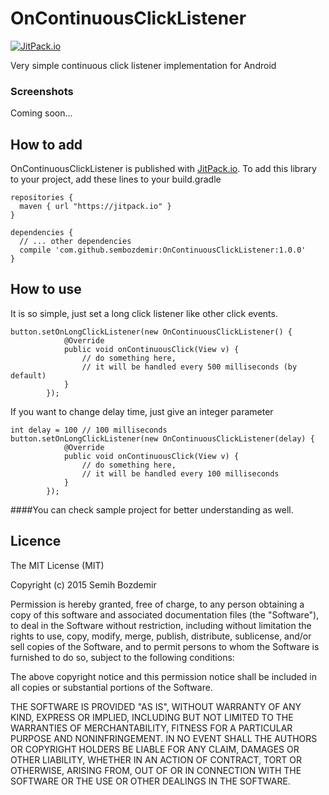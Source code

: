 # OnContinuousClickListener
[![JitPack.io](https://jitpack.io/v/sembozdemir/OnContinuousClickListener.svg)](https://jitpack.io/#sembozdemir/OnContinuousClickListener)

Very simple continuous click listener implementation for Android

### Screenshots

Coming soon...

## How to add
OnContinuousClickListener is published with [JitPack.io](https://jitpack.io).
To add this library to your project, add these lines to your build.gradle

```
repositories {
  maven { url "https://jitpack.io" }
}

dependencies {
  // ... other dependencies
  compile 'com.github.sembozdemir:OnContinuousClickListener:1.0.0'
}
```

## How to use
It is so simple, just set a long click listener like other click events.

```
button.setOnLongClickListener(new OnContinuousClickListener() {
            @Override
            public void onContinuousClick(View v) {
                // do something here,
                // it will be handled every 500 milliseconds (by default)
            }
        });
```

If you want to change delay time, just give an integer parameter

```
int delay = 100 // 100 milliseconds
button.setOnLongClickListener(new OnContinuousClickListener(delay) {
            @Override
            public void onContinuousClick(View v) {
                // do something here,
                // it will be handled every 100 milliseconds
            }
        });
```

####You can check sample project for better understanding as well.


## Licence
The MIT License (MIT)

Copyright (c) 2015 Semih Bozdemir

Permission is hereby granted, free of charge, to any person obtaining a copy
of this software and associated documentation files (the "Software"), to deal
in the Software without restriction, including without limitation the rights
to use, copy, modify, merge, publish, distribute, sublicense, and/or sell
copies of the Software, and to permit persons to whom the Software is
furnished to do so, subject to the following conditions:

The above copyright notice and this permission notice shall be included in all
copies or substantial portions of the Software.

THE SOFTWARE IS PROVIDED "AS IS", WITHOUT WARRANTY OF ANY KIND, EXPRESS OR
IMPLIED, INCLUDING BUT NOT LIMITED TO THE WARRANTIES OF MERCHANTABILITY,
FITNESS FOR A PARTICULAR PURPOSE AND NONINFRINGEMENT. IN NO EVENT SHALL THE
AUTHORS OR COPYRIGHT HOLDERS BE LIABLE FOR ANY CLAIM, DAMAGES OR OTHER
LIABILITY, WHETHER IN AN ACTION OF CONTRACT, TORT OR OTHERWISE, ARISING FROM,
OUT OF OR IN CONNECTION WITH THE SOFTWARE OR THE USE OR OTHER DEALINGS IN THE
SOFTWARE.

